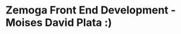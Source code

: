 Zemoga Front End Development - Moises David Plata :)
==================================================

